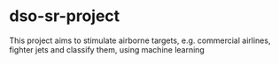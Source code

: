 # dso-sr-project

This project aims to stimulate airborne targets, e.g. commercial airlines, fighter jets and classify them, using machine learning
